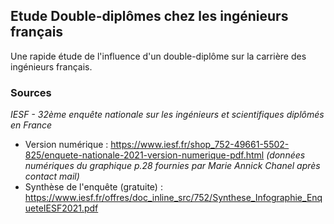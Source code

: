 ## Etude Double-diplômes chez les ingénieurs français
Une rapide étude de l'influence d'un double-diplôme sur la carrière des ingénieurs français.

### Sources
*IESF - 32ème enquête nationale sur les ingénieurs et scientifiques diplômés en France*
* Version numérique : https://www.iesf.fr/shop_752-49661-5502-825/enquete-nationale-2021-version-numerique-pdf.html *(données numériques du graphique p.28 fournies par Marie Annick Chanel après contact mail)*
* Synthèse de l'enquête (gratuite) : https://www.iesf.fr/offres/doc_inline_src/752/Synthese_Infographie_EnqueteIESF2021.pdf
